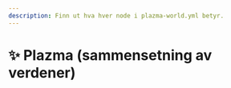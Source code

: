 ```yaml
---
description: Finn ut hva hver node i plazma-world.yml betyr.
---
```


# ✨ Plazma (sammensetning av verdener)
